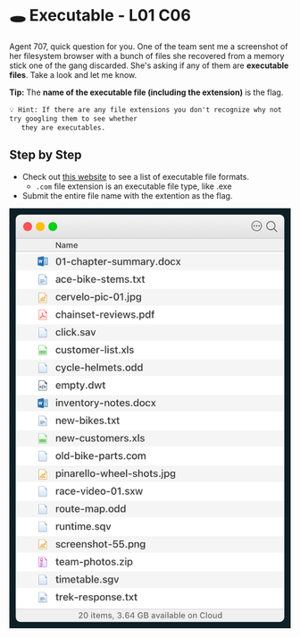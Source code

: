 # 🕳️ Executable - L01 C06

Agent 707, quick question for you. One of the team sent me a screenshot of her filesystem browser with a bunch of files she recovered from a memory stick one of the gang discarded. She's asking if any of them are **executable files**. Take a look and let me know.

**Tip:** The **name of the executable file (including the extension)** is the flag.

```
💡 Hint: If there are any file extensions you don't recognize why not try googling them to see whether
   they are executables.
```

## Step by Step

- Check out [this website](https://fileinfo.com/filetypes/executable) to see a list of executable file formats.
    - `.com` file extension is an executable file type, like .exe
- Submit the entire file name with the extention as the flag.

![image of all of the provided files the challenge gives you](/assets/executable1.png)
